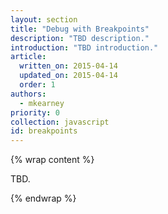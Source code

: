 ```yaml
---
layout: section
title: "Debug with Breakpoints"
description: "TBD description."
introduction: "TBD introduction."
article:
  written_on: 2015-04-14
  updated_on: 2015-04-14
  order: 1
authors:
  - mkearney
priority: 0
collection: javascript
id: breakpoints
---
```


{% wrap content %}

TBD.

{% endwrap %}